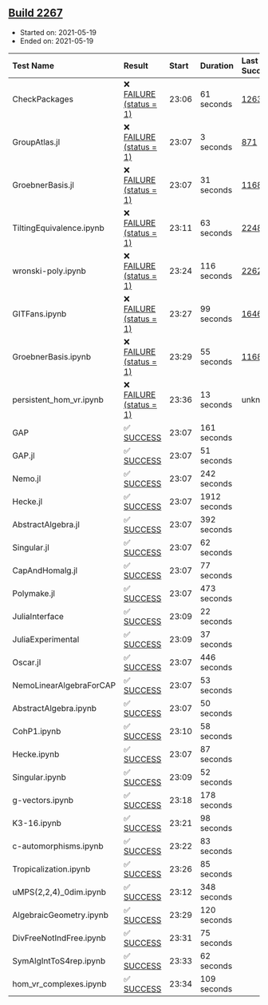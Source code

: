 ## [Build 2267](https://oscarci.mathematik.uni-kl.de/job/oscar-stable/2267/)

* Started on: 2021-05-19
* Ended on: 2021-05-19

| Test Name    | Result | Start | Duration | Last Success | First Failure |
|:-------------|:-------|:------|:---------|:-------------|:--------------|
| CheckPackages | ❌ [FAILURE (status = 1)](https://oscarci.mathematik.uni-kl.de/job/oscar-stable/2267/artifact/logs/build-2267/CheckPackages.log) | 23:06 | 61 seconds | [1263](https://oscarci.mathematik.uni-kl.de/job/oscar-stable/1263/) | [1264](https://oscarci.mathematik.uni-kl.de/job/oscar-stable/1264/) |
| GroupAtlas.jl | ❌ [FAILURE (status = 1)](https://oscarci.mathematik.uni-kl.de/job/oscar-stable/2267/artifact/logs/build-2267/GroupAtlas.jl.log) | 23:07 | 3 seconds | [871](https://oscarci.mathematik.uni-kl.de/job/oscar-stable/871/) | [872](https://oscarci.mathematik.uni-kl.de/job/oscar-stable/872/) |
| GroebnerBasis.jl | ❌ [FAILURE (status = 1)](https://oscarci.mathematik.uni-kl.de/job/oscar-stable/2267/artifact/logs/build-2267/GroebnerBasis.jl.log) | 23:07 | 31 seconds | [1168](https://oscarci.mathematik.uni-kl.de/job/oscar-stable/1168/) | [1169](https://oscarci.mathematik.uni-kl.de/job/oscar-stable/1169/) |
| TiltingEquivalence.ipynb | ❌ [FAILURE (status = 1)](https://oscarci.mathematik.uni-kl.de/job/oscar-stable/2267/artifact/logs/build-2267/TiltingEquivalence.ipynb.log) | 23:11 | 63 seconds | [2248](https://oscarci.mathematik.uni-kl.de/job/oscar-stable/2248/) | [2249](https://oscarci.mathematik.uni-kl.de/job/oscar-stable/2249/) |
| wronski-poly.ipynb | ❌ [FAILURE (status = 1)](https://oscarci.mathematik.uni-kl.de/job/oscar-stable/2267/artifact/logs/build-2267/wronski-poly.ipynb.log) | 23:24 | 116 seconds | [2262](https://oscarci.mathematik.uni-kl.de/job/oscar-stable/2262/) | [2263](https://oscarci.mathematik.uni-kl.de/job/oscar-stable/2263/) |
| GITFans.ipynb | ❌ [FAILURE (status = 1)](https://oscarci.mathematik.uni-kl.de/job/oscar-stable/2267/artifact/logs/build-2267/GITFans.ipynb.log) | 23:27 | 99 seconds | [1646](https://oscarci.mathematik.uni-kl.de/job/oscar-stable/1646/) | [1647](https://oscarci.mathematik.uni-kl.de/job/oscar-stable/1647/) |
| GroebnerBasis.ipynb | ❌ [FAILURE (status = 1)](https://oscarci.mathematik.uni-kl.de/job/oscar-stable/2267/artifact/logs/build-2267/GroebnerBasis.ipynb.log) | 23:29 | 55 seconds | [1168](https://oscarci.mathematik.uni-kl.de/job/oscar-stable/1168/) | [1169](https://oscarci.mathematik.uni-kl.de/job/oscar-stable/1169/) |
| persistent_hom_vr.ipynb | ❌ [FAILURE (status = 1)](https://oscarci.mathematik.uni-kl.de/job/oscar-stable/2267/artifact/logs/build-2267/persistent_hom_vr.ipynb.log) | 23:36 | 13 seconds | unknown | unknown |
| GAP | ✅ [SUCCESS](https://oscarci.mathematik.uni-kl.de/job/oscar-stable/2267/artifact/logs/build-2267/GAP.log) | 23:07 | 161 seconds |  |  |
| GAP.jl | ✅ [SUCCESS](https://oscarci.mathematik.uni-kl.de/job/oscar-stable/2267/artifact/logs/build-2267/GAP.jl.log) | 23:07 | 51 seconds |  |  |
| Nemo.jl | ✅ [SUCCESS](https://oscarci.mathematik.uni-kl.de/job/oscar-stable/2267/artifact/logs/build-2267/Nemo.jl.log) | 23:07 | 242 seconds |  |  |
| Hecke.jl | ✅ [SUCCESS](https://oscarci.mathematik.uni-kl.de/job/oscar-stable/2267/artifact/logs/build-2267/Hecke.jl.log) | 23:07 | 1912 seconds |  |  |
| AbstractAlgebra.jl | ✅ [SUCCESS](https://oscarci.mathematik.uni-kl.de/job/oscar-stable/2267/artifact/logs/build-2267/AbstractAlgebra.jl.log) | 23:07 | 392 seconds |  |  |
| Singular.jl | ✅ [SUCCESS](https://oscarci.mathematik.uni-kl.de/job/oscar-stable/2267/artifact/logs/build-2267/Singular.jl.log) | 23:07 | 62 seconds |  |  |
| CapAndHomalg.jl | ✅ [SUCCESS](https://oscarci.mathematik.uni-kl.de/job/oscar-stable/2267/artifact/logs/build-2267/CapAndHomalg.jl.log) | 23:07 | 77 seconds |  |  |
| Polymake.jl | ✅ [SUCCESS](https://oscarci.mathematik.uni-kl.de/job/oscar-stable/2267/artifact/logs/build-2267/Polymake.jl.log) | 23:07 | 473 seconds |  |  |
| JuliaInterface | ✅ [SUCCESS](https://oscarci.mathematik.uni-kl.de/job/oscar-stable/2267/artifact/logs/build-2267/JuliaInterface.log) | 23:09 | 22 seconds |  |  |
| JuliaExperimental | ✅ [SUCCESS](https://oscarci.mathematik.uni-kl.de/job/oscar-stable/2267/artifact/logs/build-2267/JuliaExperimental.log) | 23:09 | 37 seconds |  |  |
| Oscar.jl | ✅ [SUCCESS](https://oscarci.mathematik.uni-kl.de/job/oscar-stable/2267/artifact/logs/build-2267/Oscar.jl.log) | 23:07 | 446 seconds |  |  |
| NemoLinearAlgebraForCAP | ✅ [SUCCESS](https://oscarci.mathematik.uni-kl.de/job/oscar-stable/2267/artifact/logs/build-2267/NemoLinearAlgebraForCAP.log) | 23:07 | 53 seconds |  |  |
| AbstractAlgebra.ipynb | ✅ [SUCCESS](https://oscarci.mathematik.uni-kl.de/job/oscar-stable/2267/artifact/logs/build-2267/AbstractAlgebra.ipynb.log) | 23:07 | 50 seconds |  |  |
| CohP1.ipynb | ✅ [SUCCESS](https://oscarci.mathematik.uni-kl.de/job/oscar-stable/2267/artifact/logs/build-2267/CohP1.ipynb.log) | 23:10 | 58 seconds |  |  |
| Hecke.ipynb | ✅ [SUCCESS](https://oscarci.mathematik.uni-kl.de/job/oscar-stable/2267/artifact/logs/build-2267/Hecke.ipynb.log) | 23:07 | 87 seconds |  |  |
| Singular.ipynb | ✅ [SUCCESS](https://oscarci.mathematik.uni-kl.de/job/oscar-stable/2267/artifact/logs/build-2267/Singular.ipynb.log) | 23:09 | 52 seconds |  |  |
| g-vectors.ipynb | ✅ [SUCCESS](https://oscarci.mathematik.uni-kl.de/job/oscar-stable/2267/artifact/logs/build-2267/g-vectors.ipynb.log) | 23:18 | 178 seconds |  |  |
| K3-16.ipynb | ✅ [SUCCESS](https://oscarci.mathematik.uni-kl.de/job/oscar-stable/2267/artifact/logs/build-2267/K3-16.ipynb.log) | 23:21 | 98 seconds |  |  |
| c-automorphisms.ipynb | ✅ [SUCCESS](https://oscarci.mathematik.uni-kl.de/job/oscar-stable/2267/artifact/logs/build-2267/c-automorphisms.ipynb.log) | 23:22 | 83 seconds |  |  |
| Tropicalization.ipynb | ✅ [SUCCESS](https://oscarci.mathematik.uni-kl.de/job/oscar-stable/2267/artifact/logs/build-2267/Tropicalization.ipynb.log) | 23:26 | 85 seconds |  |  |
| uMPS(2,2,4)_0dim.ipynb | ✅ [SUCCESS](https://oscarci.mathematik.uni-kl.de/job/oscar-stable/2267/artifact/logs/build-2267/uMPS-2-2-4-_0dim.ipynb.log) | 23:12 | 348 seconds |  |  |
| AlgebraicGeometry.ipynb | ✅ [SUCCESS](https://oscarci.mathematik.uni-kl.de/job/oscar-stable/2267/artifact/logs/build-2267/AlgebraicGeometry.ipynb.log) | 23:29 | 120 seconds |  |  |
| DivFreeNotIndFree.ipynb | ✅ [SUCCESS](https://oscarci.mathematik.uni-kl.de/job/oscar-stable/2267/artifact/logs/build-2267/DivFreeNotIndFree.ipynb.log) | 23:31 | 75 seconds |  |  |
| SymAlgIntToS4rep.ipynb | ✅ [SUCCESS](https://oscarci.mathematik.uni-kl.de/job/oscar-stable/2267/artifact/logs/build-2267/SymAlgIntToS4rep.ipynb.log) | 23:33 | 62 seconds |  |  |
| hom_vr_complexes.ipynb | ✅ [SUCCESS](https://oscarci.mathematik.uni-kl.de/job/oscar-stable/2267/artifact/logs/build-2267/hom_vr_complexes.ipynb.log) | 23:34 | 109 seconds |  |  |
